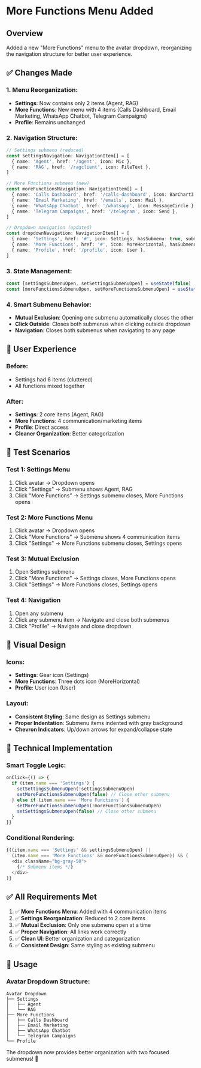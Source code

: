 # More Functions Menu Added

## Overview
Added a new "More Functions" menu to the avatar dropdown, reorganizing the navigation structure for better user experience.

## ✅ Changes Made

### **1. Menu Reorganization:**
- **Settings**: Now contains only 2 items (Agent, RAG)
- **More Functions**: New menu with 4 items (Calls Dashboard, Email Marketing, WhatsApp Chatbot, Telegram Campaigns)
- **Profile**: Remains unchanged

### **2. Navigation Structure:**
```typescript
// Settings submenu (reduced)
const settingsNavigation: NavigationItem[] = [
  { name: 'Agent', href: '/agent', icon: Mic },
  { name: 'RAG', href: '/ragclient', icon: FileText },
]

// More Functions submenu (new)
const moreFunctionsNavigation: NavigationItem[] = [
  { name: 'Calls Dashboard', href: '/calls-dashboard', icon: BarChart3 },
  { name: 'Email Marketing', href: '/emails', icon: Mail },
  { name: 'WhatsApp Chatbot', href: '/whatsapp', icon: MessageCircle },
  { name: 'Telegram Campaigns', href: '/telegram', icon: Send },
]

// Dropdown navigation (updated)
const dropdownNavigation: NavigationItem[] = [
  { name: 'Settings', href: '#', icon: Settings, hasSubmenu: true, submenu: settingsNavigation },
  { name: 'More Functions', href: '#', icon: MoreHorizontal, hasSubmenu: true, submenu: moreFunctionsNavigation },
  { name: 'Profile', href: '/profile', icon: User },
]
```

### **3. State Management:**
```typescript
const [settingsSubmenuOpen, setSettingsSubmenuOpen] = useState(false)
const [moreFunctionsSubmenuOpen, setMoreFunctionsSubmenuOpen] = useState(false)
```

### **4. Smart Submenu Behavior:**
- **Mutual Exclusion**: Opening one submenu automatically closes the other
- **Click Outside**: Closes both submenus when clicking outside dropdown
- **Navigation**: Closes both submenus when navigating to any page

## 🎯 User Experience

### **Before:**
- Settings had 6 items (cluttered)
- All functions mixed together

### **After:**
- **Settings**: 2 core items (Agent, RAG)
- **More Functions**: 4 communication/marketing items
- **Profile**: Direct access
- **Cleaner Organization**: Better categorization

## 🧪 Test Scenarios

### **Test 1: Settings Menu**
1. Click avatar → Dropdown opens
2. Click "Settings" → Submenu shows Agent, RAG
3. Click "More Functions" → Settings submenu closes, More Functions opens

### **Test 2: More Functions Menu**
1. Click avatar → Dropdown opens
2. Click "More Functions" → Submenu shows 4 communication items
3. Click "Settings" → More Functions submenu closes, Settings opens

### **Test 3: Mutual Exclusion**
1. Open Settings submenu
2. Click "More Functions" → Settings closes, More Functions opens
3. Click "Settings" → More Functions closes, Settings opens

### **Test 4: Navigation**
1. Open any submenu
2. Click any submenu item → Navigate and close both submenus
3. Click "Profile" → Navigate and close dropdown

## 🎨 Visual Design

### **Icons:**
- **Settings**: Gear icon (Settings)
- **More Functions**: Three dots icon (MoreHorizontal)
- **Profile**: User icon (User)

### **Layout:**
- **Consistent Styling**: Same design as Settings submenu
- **Proper Indentation**: Submenu items indented with gray background
- **Chevron Indicators**: Up/down arrows for expand/collapse state

## 🔧 Technical Implementation

### **Smart Toggle Logic:**
```typescript
onClick={() => {
  if (item.name === 'Settings') {
    setSettingsSubmenuOpen(!settingsSubmenuOpen)
    setMoreFunctionsSubmenuOpen(false) // Close other submenu
  } else if (item.name === 'More Functions') {
    setMoreFunctionsSubmenuOpen(!moreFunctionsSubmenuOpen)
    setSettingsSubmenuOpen(false) // Close other submenu
  }
}}
```

### **Conditional Rendering:**
```typescript
{((item.name === 'Settings' && settingsSubmenuOpen) || 
  (item.name === 'More Functions' && moreFunctionsSubmenuOpen)) && (
  <div className="bg-gray-50">
    {/* Submenu items */}
  </div>
)}
```

## ✅ All Requirements Met

1. ✅ **More Functions Menu**: Added with 4 communication items
2. ✅ **Settings Reorganization**: Reduced to 2 core items
3. ✅ **Mutual Exclusion**: Only one submenu open at a time
4. ✅ **Proper Navigation**: All links work correctly
5. ✅ **Clean UI**: Better organization and categorization
6. ✅ **Consistent Design**: Same styling as existing submenu

## 🚀 Usage

### **Avatar Dropdown Structure:**
```
Avatar Dropdown
├── Settings
│   ├── Agent
│   └── RAG
├── More Functions
│   ├── Calls Dashboard
│   ├── Email Marketing
│   ├── WhatsApp Chatbot
│   └── Telegram Campaigns
└── Profile
```

The dropdown now provides better organization with two focused submenus! 🎉






